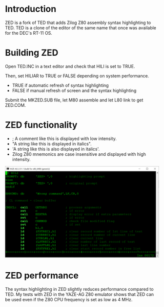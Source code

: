 # Introduction

ZED is a fork of TED that adds Zilog Z80 assembly syntax highlighting to TED.
TED is a clone of the editor of the same name that once was available for the
DEC's RT-11 OS.


# Building ZED

Open TED.INC in a text editor and check that HILI is set to TRUE.

Then, set HILIAR to TRUE or FALSE depending on system performance.
- TRUE if automatic refresh of syntax highlighting
- FALSE if manual refresh of screen and the syntax highlighting

Submit the MKZED.SUB file, let M80 assemble and let L80 link to get ZED.COM.


# ZED functionality

- ; A comment like this is displayed with low intensity.
- "A string like this is displayed in italics".
- 'A string like this is also displayed in italics'.
- Zilog Z80 mnemonics are case insensitive and displayed with high intensity.

![ZED screenshot](zed-scrn.png)


# ZED performance

The syntax highlighting in ZED slightly reduces performance compared to TED.
My tests with ZED in the YAZE-AG Z80 emulator shows that ZED can be used even
if the Z80 CPU frequency is set as low as 4 MHz.
